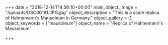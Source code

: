 +++
date = "2018-12-14T14:56:10+00:00"
main_object_image = "/uploads/DSC00181.JPG.jpg"
object_description = "This is a scale replica of Hahnemann's Mausoleum in Germany."
object_gallery = []
object_keywords = ["mausoleum"]
object_name = "Replica of Hahnemann's Mausoleum"

+++
